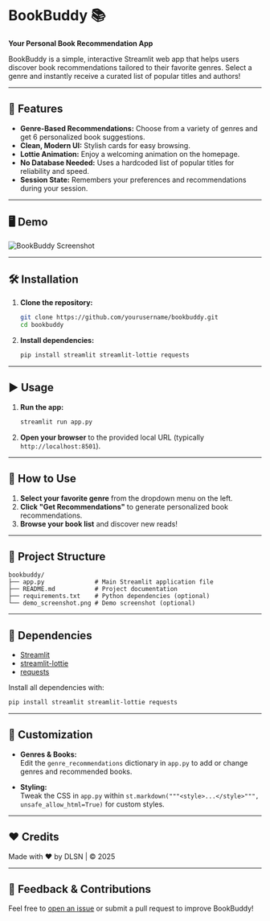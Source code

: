# BookBuddy 📚

**Your Personal Book Recommendation App**

BookBuddy is a simple, interactive Streamlit web app that helps users discover book recommendations tailored to their favorite genres. Select a genre and instantly receive a curated list of popular titles and authors!

---

## 🚀 Features

- **Genre-Based Recommendations:** Choose from a variety of genres and get 6 personalized book suggestions.
- **Clean, Modern UI:** Stylish cards for easy browsing.
- **Lottie Animation:** Enjoy a welcoming animation on the homepage.
- **No Database Needed:** Uses a hardcoded list of popular titles for reliability and speed.
- **Session State:** Remembers your preferences and recommendations during your session.

---

## 🖥️ Demo

![BookBuddy Screenshot](demo_screenshot.png) <!-- Add a screenshot of your UI here if available -->

---

## 🛠️ Installation

1. **Clone the repository:**
    ```bash
    git clone https://github.com/yourusername/bookbuddy.git
    cd bookbuddy
    ```

2. **Install dependencies:**
    ```bash
    pip install streamlit streamlit-lottie requests
    ```

---

## ▶️ Usage

1. **Run the app:**
    ```bash
    streamlit run app.py
    ```

2. **Open your browser** to the provided local URL (typically `http://localhost:8501`).

---

## 📒 How to Use

1. **Select your favorite genre** from the dropdown menu on the left.
2. **Click "Get Recommendations"** to generate personalized book recommendations.
3. **Browse your book list** and discover new reads!

---

## 📂 Project Structure

```
bookbuddy/
├── app.py              # Main Streamlit application file
├── README.md           # Project documentation
├── requirements.txt    # Python dependencies (optional)
└── demo_screenshot.png # Demo screenshot (optional)
```

---

## 🔗 Dependencies

- [Streamlit](https://streamlit.io/)  
- [streamlit-lottie](https://github.com/andfanilo/streamlit-lottie)  
- [requests](https://pypi.org/project/requests/)

Install all dependencies with:
```bash
pip install streamlit streamlit-lottie requests
```

---

## 📝 Customization

- **Genres & Books:**  
  Edit the `genre_recommendations` dictionary in `app.py` to add or change genres and recommended books.

- **Styling:**  
  Tweak the CSS in `app.py` within `st.markdown("""<style>...</style>""", unsafe_allow_html=True)` for custom styles.

---

## ❤️ Credits

Made with ❤️ by DLSN | © 2025

---

## 📧 Feedback & Contributions

Feel free to [open an issue](https://github.com/yourusername/bookbuddy/issues) or submit a pull request to improve BookBuddy!
